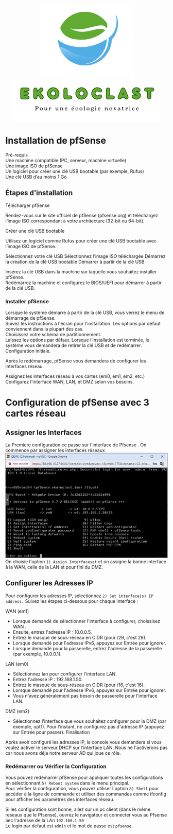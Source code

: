 <div align="center"> 

![logo](https://github.com/WildCodeSchool/TSSR-2405-P3-G3-BuildYourInfra-Ekoloclast/blob/main/ressources/charte/logo.png)   
![slogan](https://github.com/WildCodeSchool/TSSR-2405-P3-G3-BuildYourInfra-Ekoloclast/blob/main/ressources/charte/slogan.png)
</div>    


# Installation de pfSense
Pré-requis  
Une machine compatible (PC, serveur, machine virtuelle)  
Une image ISO de pfSense  
Un logiciel pour créer une clé USB bootable (par exemple, Rufus)  
Une clé USB d’au moins 1 Go  
## Étapes d'installation
Télécharger pfSense

Rendez-vous sur le site officiel de pfSense (pfsense.org) et téléchargez l’image ISO correspondant à votre architecture (32-bit ou 64-bit).

Créer une clé USB bootable  

Utilisez un logiciel comme Rufus pour créer une clé USB bootable avec l’image ISO de pfSense.  

Sélectionnez votre clé USB
Sélectionnez l’image ISO téléchargée
Démarrez la création de la clé USB bootable
Démarrer à partir de la clé USB

Insérez la clé USB dans la machine sur laquelle vous souhaitez installer pfSense.  
Redémarrez la machine et configurez le BIOS/UEFI pour démarrer à partir de la clé USB.  

### Installer pfSense

Lorsque le système démarre à partir de la clé USB, vous verrez le menu de démarrage de pfSense.  
Suivez les instructions à l'écran pour l'installation. Les options par défaut conviennent dans la plupart des cas.  
Choisissez votre schéma de partitionnement.   
Laissez les options par défaut.
Lorsque l’installation est terminée, le système vous demandera de retirer la clé USB et de redémarrer.
Configuration initiale.  

Après le redémarrage, pfSense vous demandera de configurer les interfaces réseau.

Assignez les interfaces réseau à vos cartes (em0, em1, em2, etc.)
Configurez l'interface WAN, LAN, et DMZ selon vos besoins.  

# Configuration de pfSense avec 3 cartes réseau

## Assigner les Interfaces
La Premiere configuration ce passe sur l'interface de Pfsense .
On commence par assigner les interfaces réseaux
![ecran](https://github.com/WildCodeSchool/TSSR-2405-P3-G3-BuildYourInfra-Ekoloclast/blob/s02/ressources/pfsense/ecran.png)   
On choisie l'option `1) Assign Interfaceset` et  on assigne la bonne interface à la WAN, celle de la LAN et pour fini du DMZ.  

 

## Configurer les Adresses IP

Pour configurer les adresses IP, sélectionnez `2) Set interface(s) IP address.` Suivez les étapes ci-dessous pour chaque interface :

WAN (em1)

- Lorsque demandé de sélectionner l'interface à configurer, choissisez WAN .  
- Ensuite, entrez l'adresse IP : 10.0.0.5.  
- Entrez le masque de sous-réseau en CIDR (pour /29, c'est 29).  
- Lorsque demandé pour l'adresse IPv6, appuyez sur Entrée pour ignorer.
- Lorsque demandé pour la passerelle, entrez l'adresse de la passerelle (par exemple, 10.0.0.1).  

LAN (em0)

- Sélectionnez lan pour configurer l'interface LAN.
- Entrez l'adresse IP : 192.168.1.50.
- Entrez le masque de sous-réseau en CIDR (pour /16, c'est 16).
- Lorsque demandé pour l'adresse IPv6, appuyez sur Entrée pour ignorer.
- Vous n'avez généralement pas besoin de passerelle pour l'interface LAN.

DMZ (em2)

- Sélectionnez l'interface que vous souhaitez configurer pour la DMZ (par exemple, opt1).
Pour l'instant, ne configurez pas d'adresse IP (appuyez sur Entrée pour passer).
Finalisation

Après avoir configuré les adresses IP, la console vous demandera si vous voulez activer le serveur DHCP sur l'interface LAN, Nous ne l'activerons pas car nous avons déja notre serveur AD qui joue ce rôle.  

### Redémarrer ou Vérifier la Configuration

Vous pouvez redémarrer pfSense pour appliquer toutes les configurations en sélectionnant `5) Reboot system` dans le menu principal.  
Pour vérifier la configuration, vous pouvez utiliser l'option `8) Shell` pour accéder à la ligne de commande et utiliser des commandes comme ifconfig pour afficher les paramètres des interfaces réseau.

Si les configuration sont bonne, allez sur un pc client (dans le même reseaux que le Pfsense), ouvrez le navigateur et connecter vous au Pfsense aec l'adresse de la LAn `192.168.1.50`  
Le login par defaut est `admin` et le mot de passe est `pfsense`.  




